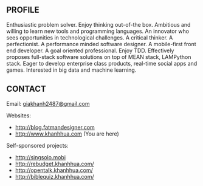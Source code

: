 ## PROFILE
Enthusiastic problem solver. Enjoy thinking out-of-the box. Ambitious and willing to learn new tools and programming languages. An innovator who sees opportunities in technological challenges. A critical thinker. A perfectionist. A performance minded software designer. A mobile-first front end developer. A goal oriented professional. Enjoy TDD. Effectively proposes full-stack software solutions on top of MEAN stack, LAMPython stack. Eager to develop enterprise class products, real-time social apps and games. Interested in big data and machine learning. 

## CONTACT

Email: giakhanh2487@gmail.com

Websites:

- http://blog.fatmandesigner.com
- http://www.khanhhua.com (You are here)

Self-sponsored projects:

- http://singsolo.mobi
- http://rebudget.khanhhua.com/
- http://opentalk.khanhhua.com/
- http://biblequiz.khanhhua.com/
